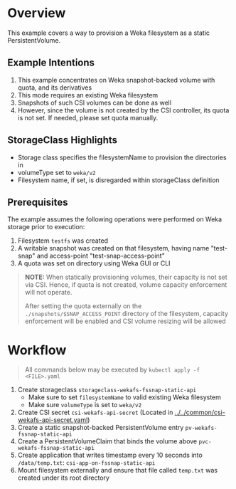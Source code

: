 # Overview
This example covers a way to provision a Weka filesystem as a static PersistentVolume.

## Example Intentions
1. This example concentrates on Weka snapshot-backed volume with quota, and its derivatives
2. This mode requires an existing Weka filesystem
3. Snapshots of such CSI volumes can be done as well
4. However, since the volume is not created by the CSI controller, its quota is not set. If needed, please set quota manually.

## StorageClass Highlights
- Storage class specifies the filesystemName to provision the directories in
- volumeType set to `weka/v2`
- Filesystem name, if set, is disregarded within storageClass definition

## Prerequisites
The example assumes the following operations were performed on Weka storage prior to execution:
1. Filesystem `testfs` was created
2. A writable snapshot was created on that filesystem, having name "test-snap" and access-point "test-snap-access-point"
3. A quota was set on directory using Weka GUI or CLI
> **NOTE:** When statically provisioning volumes, their capacity is not set via CSI. Hence, if quota is not created, volume capacity enforcement will not operate.
> 
> After setting the quota externally on the `./snapshots/$SNAP_ACCESS_POINT` directory of the filesystem, capacity enforcement will be enabled and CSI volume resizing will be allowed

# Workflow
> All commands below may be executed by `kubectl apply -f <FILE>.yaml`
1. Create storageclass `storageclass-wekafs-fssnap-static-api` 
   - Make sure to set `filesystemName` to valid existing Weka filesystem
   - Make sure `volumeType` is set to `weka/v2`
2. Create CSI secret `csi-wekafs-api-secret`  (Located in [../../common/csi-wekafs-api-secret.yaml](../../common/csi-wekafs-api-secret.yaml))
3. Create a static snapshot-backed PersistentVolume entry `pv-wekafs-fssnap-static-api`
4. Create a PersistentVolumeClaim that binds the volume above `pvc-wekafs-fssnap-static-api`
5. Create application that writes timestamp every 10 seconds into `/data/temp.txt`: `csi-app-on-fssnap-static-api`
6. Mount filesystem externally and ensure that file called `temp.txt` was created under its root directory
